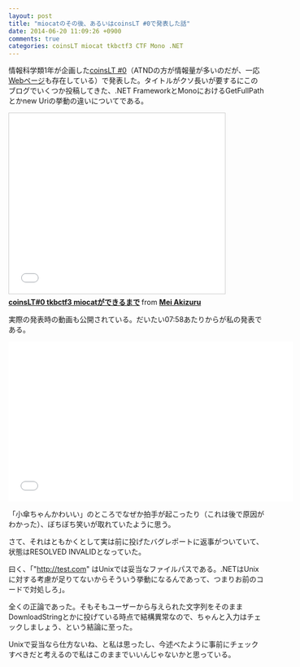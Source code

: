```yaml
---
layout: post
title: "miocatのその後、あるいはcoinsLT #0で発表した話"
date: 2014-06-20 11:09:26 +0900
comments: true
categories: coinsLT miocat tkbctf3 CTF Mono .NET
---
```


情報科学類1年が企画した[coinsLT #0](http://atnd.org/events/51236)（ATNDの方が情報量が多いのだが、一応[Webページ](http://coinslt.org/zero.html)も存在している）で発表した。タイトルがクソ長いが要するにこのブログでいくつか投稿してきた、.NET FrameworkとMonoにおけるGetFullPathとかnew Uriの挙動の違いについてである。

<iframe src="//www.slideshare.net/slideshow/embed_code/39806085" width="425" height="355" frameborder="0" marginwidth="0" marginheight="0" scrolling="no" style="border:1px solid #CCC; border-width:1px; margin-bottom:5px; max-width: 100%;" allowfullscreen> </iframe> <div style="margin-bottom:5px"> <strong> <a href="//www.slideshare.net/maytheplic/coinslt0-miocat" title="coinsLT#0 tkbctf3 miocatができるまで" target="_blank">coinsLT#0 tkbctf3 miocatができるまで</a> </strong> from <strong><a href="//www.slideshare.net/maytheplic" target="_blank">Mei Akizuru</a></strong> </div>

実際の発表時の動画も公開されている。だいたい07:58あたりからが私の発表である。

<iframe width="560" height="315" src="//www.youtube-nocookie.com/embed/s3_BCaFAVv8" frameborder="0" allowfullscreen></iframe>

「小傘ちゃんかわいい」のところでなぜか拍手が起こったり（これは後で原因がわかった）、ぼちぼち笑いが取れていたように思う。

さて、それはともかくとして実は前に投げたバグレポートに返事がついていて、状態はRESOLVED INVALIDとなっていた。

曰く、「"http://test.com" はUnixでは妥当なファイルパスである。.NETはUnixに対する考慮が足りてないからそういう挙動になるんであって、つまりお前のコードで対処しろ」。

全くの正論であった。そもそもユーザーから与えられた文字列をそのままDownloadStringとかに投げている時点で結構異常なので、ちゃんと入力はチェックしましょう、という結論に至った。

Unixで妥当なら仕方ないね、と私は思ったし、今述べたように事前にチェックすべきだと考えるので私はこのままでいいんじゃないかと思っている。

